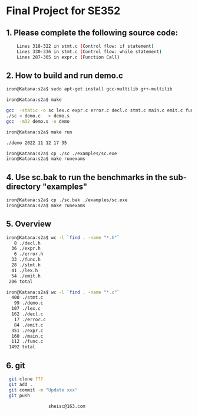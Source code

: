 # Final Project for SE352
	
## 1. Please complete the following source code:

```sh
    Lines 318-322 in stmt.c (Control flow: if statement)
    Lines 330-336 in stmt.c (Control flow: while statement)	
    Lines 287-305 in expr.c (Function Call)
```

## 2. How to build and run demo.c

```sh
iron@Katana:s2a$ sudo apt-get install gcc-multilib g++-multilib

iron@Katana:s2a$ make

gcc  -static -o sc lex.c expr.c error.c decl.c stmt.c main.c emit.c func.c
./sc < demo.c	> demo.s
gcc  -m32 demo.s -o demo

iron@Katana:s2a$ make run

./demo 2022 11 12 17 35

iron@Katana:s2a$ cp ./sc ./examples/sc.exe
iron@Katana:s2a$ make runexams

```

## 4. Use sc.bak to run the benchmarks in the sub-directory "examples"

```sh
iron@Katana:s2a$ cp ./sc.bak ./examples/sc.exe
iron@Katana:s2a$ make runexams
```

## 5. Overview

```sh
iron@Katana:s2a$ wc -l `find . -name "*.h"`
   8 ./decl.h
  36 ./expr.h
   6 ./error.h
  33 ./func.h
  28 ./stmt.h
  41 ./lex.h
  54 ./emit.h
 206 total
```
 
```sh
iron@Katana:s2a$ wc -l `find . -name "*.c"`
  400 ./stmt.c
   99 ./demo.c
  107 ./lex.c
  162 ./decl.c
   17 ./error.c
   84 ./emit.c
  351 ./expr.c
  160 ./main.c
  112 ./func.c
 1492 total
 ```
 
## 6. git

```sh 
 git clone ???
 git add .
 git commit -m "Update xxx"
 git push
```
 
					sheisc@163.com

